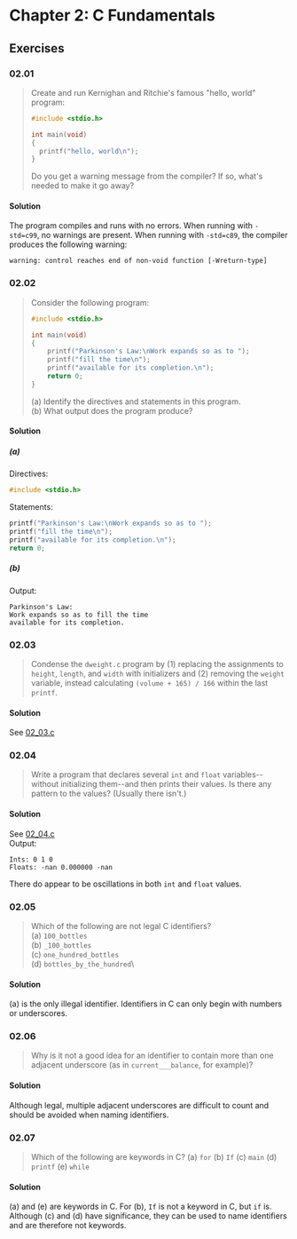 # Chapter 2: C Fundamentals
## Exercises

### 02.01
> Create and run Kernighan and Ritchie's famous "hello, world" program:
> ```c
> #include <stdio.h>
>
> int main(void)
> {
> 	printf("hello, world\n");
> }
> ```
> Do you get a warning message from the compiler? If so, what's needed to make it go away?
#### Solution
The program compiles and runs with no errors. When running with `-std=c99`, no warnings are present. When running with `-std=c89`, the compiler produces the following warning:
```
warning: control reaches end of non-void function [-Wreturn-type]
```

### 02.02
> Consider the following program:
> ```c
> #include <stdio.h>
>
> int main(void)
> {
>     printf("Parkinson's Law:\nWork expands so as to ");
>     printf("fill the time\n");
>     printf("available for its completion.\n");
>     return 0;
> }
> ```
> (a) Identify the directives and statements in this program.\
> (b) What output does the program produce?
#### Solution
##### (a)
Directives:
```c
#include <stdio.h>
```
Statements:
```c
printf("Parkinson's Law:\nWork expands so as to ");
printf("fill the time\n");
printf("available for its completion.\n");
return 0;
```
##### (b)
Output:
```
Parkinson's Law:
Work expands so as to fill the time
available for its completion.

```

### 02.03
> Condense the `dweight.c` program by (1) replacing the assignments to `height`, `length`, and `width` with initializers and (2) removing the `weight` variable, instead calculating `(volume + 165) / 166` within the last `printf`.
#### Solution
See [02_03.c](02_03.c)

### 02.04
> Write a program that declares several `int` and `float` variables--without initializing them--and then prints their values. Is there any pattern to the values? (Usually there isn't.)
#### Solution
See [02_04.c](02_04.c)\
Output:
```
Ints: 0 1 0
Floats: -nan 0.000000 -nan
```
There do appear to be oscillations in both `int` and `float` values.

### 02.05
> Which of the following are not legal C identifiers?\
> (a) `100_bottles`\
> (b) `_100_bottles`\
> (c) `one_hundred_bottles`\
> (d) `bottles_by_the_hundred`\
#### Solution
(a) is the only illegal identifier. Identifiers in C can only begin with numbers or underscores.

### 02.06
> Why is it not a good idea for an identifier to contain more than one adjacent underscore (as in `current___balance`, for example)?
#### Solution
Although legal, multiple adjacent underscores are difficult to count and should be avoided when naming identifiers.

### 02.07
> Which of the following are keywords in C?
> (a) `for`
> (b) `If`
> (c) `main`
> (d) `printf`
> (e) `while`
#### Solution
(a) and (e) are keywords in C. For (b), `If` is not a keyword in C, but `if` is. Although (c) and (d) have significance, they can be used to name identifiers and are therefore not keywords.
